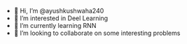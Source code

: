 - 👋 Hi, I’m @ayushkushwaha240
- 👀 I’m interested in Deel Learning
- 🌱 I’m currently learning RNN
- 💞️ I’m looking to collaborate on some interesting problems

<!---
ayushkushwaha240/ayushkushwaha240 is a ✨ special ✨ repository because its `README.md` (this file) appears on your GitHub profile.
You can click the Preview link to take a look at your changes.
--->
